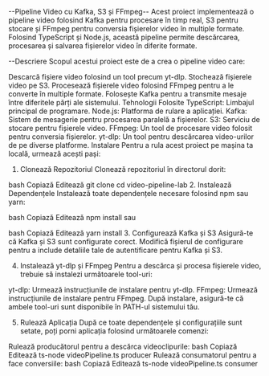 --Pipeline Video cu Kafka, S3 și FFmpeg--
Acest proiect implementează o pipeline video folosind Kafka pentru procesare în timp real, S3 pentru stocare și FFmpeg pentru conversia fișierelor video în multiple formate. Folosind TypeScript și Node.js, această pipeline permite descărcarea, procesarea și salvarea fișierelor video în diferite formate.

--Descriere
Scopul acestui proiect este de a crea o pipeline video care:

Descarcă fișiere video folosind un tool precum yt-dlp.
Stochează fișierele video pe S3.
Procesează fișierele video folosind FFmpeg pentru a le converte în multiple formate.
Folosește Kafka pentru a transmite mesaje între diferitele părți ale sistemului.
Tehnologii Folosite
TypeScript: Limbajul principal de programare.
Node.js: Platforma de rulare a aplicației.
Kafka: Sistem de mesagerie pentru procesarea paralelă a fișierelor.
S3: Serviciu de stocare pentru fișierele video.
FFmpeg: Un tool de procesare video folosit pentru conversia fișierelor.
yt-dlp: Un tool pentru descărcarea video-urilor de pe diverse platforme.
Instalare
Pentru a rula acest proiect pe mașina ta locală, urmează acești pași:

1. Clonează Repozitoriul
Clonează repozitoriul în directorul dorit:

bash
Copiază
Editează
git clone 
cd video-pipeline-lab
2. Instalează Dependențele
Instalează toate dependențele necesare folosind npm sau yarn:

bash
Copiază
Editează
npm install
sau

bash
Copiază
Editează
yarn install
3. Configurează Kafka și S3
Asigură-te că Kafka și S3 sunt configurate corect. Modifică fișierul de configurare pentru a include detaliile tale de autentificare pentru Kafka și S3.

4. Instalează yt-dlp și FFmpeg
Pentru a descărca și procesa fișierele video, trebuie să instalezi următoarele tool-uri:

yt-dlp: Urmează instrucțiunile de instalare pentru yt-dlp.
FFmpeg: Urmează instrucțiunile de instalare pentru FFmpeg.
După instalare, asigură-te că ambele tool-uri sunt disponibile în PATH-ul sistemului tău.

5. Rulează Aplicația
După ce toate dependențele și configurațiile sunt setate, poți porni aplicația folosind următoarele comenzi:

Rulează producătorul pentru a descărca videoclipurile:
bash
Copiază
Editează
ts-node videoPipeline.ts producer
Rulează consumatorul pentru a face conversiile:
bash
Copiază
Editează
ts-node videoPipeline.ts consumer